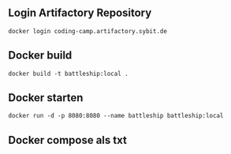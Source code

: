 
## Login Artifactory Repository
`docker login coding-camp.artifactory.sybit.de`

## Docker build

`docker build -t battleship:local .`

## Docker starten

`docker run -d -p 8080:8080 --name battleship battleship:local`

## Docker compose als txt

